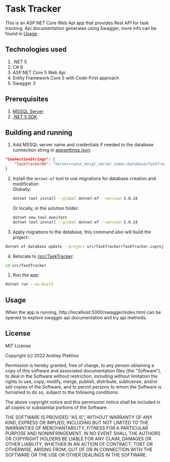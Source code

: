 # Task Tracker

This is an ASP.NET Core Web Api app that provides Rest API for task tracking. Api documentation generates using Swagger, more info can be found in [Usage](#usage).

## Technologies used

1. .NET 5
2. C# 9
3. ASP.NET Core 5 Web Api
4. Entity Framework Core 5 with Code-First approach
5. Swagger 3

## Prerequisites

<!-- 1. [IIS](https://docs.microsoft.com/en-us/iis/get-started/whats-new-in-iis-10-version-1709/new-features-introduced-in-iis-10-1709) or [IIS Express](https://docs.microsoft.com/en-us/iis/extensions/introduction-to-iis-express/iis-express-overview) -->
1. [MSSQL Server](https://www.microsoft.com/en-us/sql-server/sql-server-downloads)
2. [.NET 5 SDK](https://dotnet.microsoft.com/en-us/download/dotnet/5.0)

## Building and running

1. Add MSSQL server name and credentials if needed to the database connection string in [appsettings.json](/src/TaskTracker/appsettings.json):
```json
"ConnectionStrings": {
    "TaskTrackerDb": "Server=<your_mssql_server_name>;Database=TaskTracker;Trusted_Connection=true"
}
```
2. Install the `dotnet-ef` tool to use migrations for database creation and modification<br>
    Globally:
   ```bash
   dotnet tool install --global dotnet-ef --version 5.0.14
   ```
    Or locally, in the solution folder:
   ```bash
   dotnet new tool-manifest
   dotnet tool install --global dotnet-ef --version 5.0.14
   ```
3. Apply migrations to the database, this command also will build the project:
```bash
dotnet ef database update --project src/TaskTracker/TaskTracker.csproj
```
4. Relocate to [/src/TaskTracker](/src/TaskTracker):
```bash
cd src/TaskTracker
```
1. Run the app:
```bash
dotnet run --no-build
```

## Usage

When the app is running, http://localhost:5000/swagger/index.html can be opened to explore swagger api documentation and try api methods.

## License

MIT License

Copyright (c) 2022 Andrey Plekhov

Permission is hereby granted, free of charge, to any person obtaining a copy
of this software and associated documentation files (the "Software"), to deal
in the Software without restriction, including without limitation the rights
to use, copy, modify, merge, publish, distribute, sublicense, and/or sell
copies of the Software, and to permit persons to whom the Software is
furnished to do so, subject to the following conditions:

The above copyright notice and this permission notice shall be included in all
copies or substantial portions of the Software.

THE SOFTWARE IS PROVIDED "AS IS", WITHOUT WARRANTY OF ANY KIND, EXPRESS OR
IMPLIED, INCLUDING BUT NOT LIMITED TO THE WARRANTIES OF MERCHANTABILITY,
FITNESS FOR A PARTICULAR PURPOSE AND NONINFRINGEMENT. IN NO EVENT SHALL THE
AUTHORS OR COPYRIGHT HOLDERS BE LIABLE FOR ANY CLAIM, DAMAGES OR OTHER
LIABILITY, WHETHER IN AN ACTION OF CONTRACT, TORT OR OTHERWISE, ARISING FROM,
OUT OF OR IN CONNECTION WITH THE SOFTWARE OR THE USE OR OTHER DEALINGS IN THE
SOFTWARE.